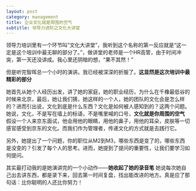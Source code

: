 ```yaml
---
layout: post
category: management
title: 企业文化就是周围的空气
subtitle: 领导力进阶之文化大讲堂
---
```


领导力培训里有一个环节叫“文化大讲堂”，我听到这个名称的第一反应就是“这一定是这个培训中最无聊的部分了。”，做讲堂的老师是一个HR高管，由于时间冲突，第一天还没讲成。我心里还阴暗的想，“果不其然！”

但是听完智晖总一个小时的演讲。我已经被深深的折服了。**这显然是这次培训中最精彩的部分** 

她首先从她个人经历出发，讲了她的家庭，她的职业经历，为什么在千橡最低谷的时候来北京，最后，她让我们猜，她这样的一个人，她的团队的文化会是怎么样的？进而引出说，文化到底是什么东西？文化是如何被人感知到的？这两个问题。她说，文化，不是写在墙上的标语，不是嘴里喊的口号，**文化就是你周围的空气** 假设一个人来京东面试，他会用他的眼睛，用他的鼻子，用他的耳朵，皮肤等一切感官感受到京东的文化。而我们作为管理者，传递文化的方式就是去践行它。

另外，她提出了一个问题，你的职位从M2到M3，哪些东西是变了的，哪些东西是没变的？引发了每个人的思考。进而，她提到了提问的重要性，让我们要学习如何提问。

其实最打动我的是她演讲完的一个小动作——**她收起了她的录音笔** 她说每次她自己出去讲东西，都是录下来，回去第一时间复盘，找出能改进的地方。真是应了那句话：比你聪明的人还比你努力！